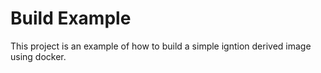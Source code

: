 # Build Example

This project is an example of how to build a simple igntion derived image using docker.
